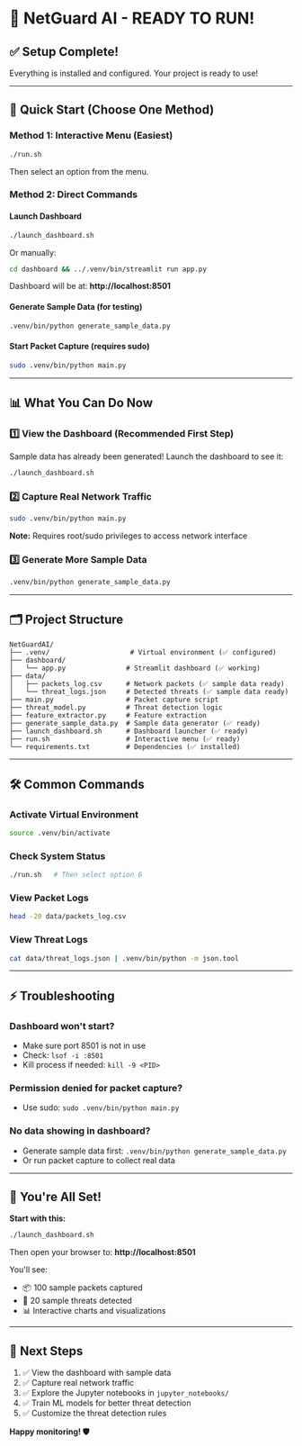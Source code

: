 # 🎯 NetGuard AI - READY TO RUN!

## ✅ Setup Complete!

Everything is installed and configured. Your project is ready to use!

---

## 🚀 Quick Start (Choose One Method)

### Method 1: Interactive Menu (Easiest)
```bash
./run.sh
```
Then select an option from the menu.

### Method 2: Direct Commands

#### Launch Dashboard
```bash
./launch_dashboard.sh
```
Or manually:
```bash
cd dashboard && ../.venv/bin/streamlit run app.py
```
Dashboard will be at: **http://localhost:8501**

#### Generate Sample Data (for testing)
```bash
.venv/bin/python generate_sample_data.py
```

#### Start Packet Capture (requires sudo)
```bash
sudo .venv/bin/python main.py
```

---

## 📊 What You Can Do Now

### 1️⃣ View the Dashboard (Recommended First Step)
Sample data has already been generated! Launch the dashboard to see it:
```bash
./launch_dashboard.sh
```

### 2️⃣ Capture Real Network Traffic
```bash
sudo .venv/bin/python main.py
```
**Note:** Requires root/sudo privileges to access network interface

### 3️⃣ Generate More Sample Data
```bash
.venv/bin/python generate_sample_data.py
```

---

## 🗂️ Project Structure

```
NetGuardAI/
├── .venv/                    # Virtual environment (✅ configured)
├── dashboard/
│   └── app.py               # Streamlit dashboard (✅ working)
├── data/
│   ├── packets_log.csv      # Network packets (✅ sample data ready)
│   └── threat_logs.json     # Detected threats (✅ sample data ready)
├── main.py                  # Packet capture script
├── threat_model.py          # Threat detection logic
├── feature_extractor.py     # Feature extraction
├── generate_sample_data.py  # Sample data generator (✅ ready)
├── launch_dashboard.sh      # Dashboard launcher (✅ ready)
├── run.sh                   # Interactive menu (✅ ready)
└── requirements.txt         # Dependencies (✅ installed)
```

---

## 🛠️ Common Commands

### Activate Virtual Environment
```bash
source .venv/bin/activate
```

### Check System Status
```bash
./run.sh   # Then select option 6
```

### View Packet Logs
```bash
head -20 data/packets_log.csv
```

### View Threat Logs
```bash
cat data/threat_logs.json | .venv/bin/python -m json.tool
```

---

## ⚡ Troubleshooting

### Dashboard won't start?
- Make sure port 8501 is not in use
- Check: `lsof -i :8501`
- Kill process if needed: `kill -9 <PID>`

### Permission denied for packet capture?
- Use sudo: `sudo .venv/bin/python main.py`

### No data showing in dashboard?
- Generate sample data first: `.venv/bin/python generate_sample_data.py`
- Or run packet capture to collect real data

---

## 🎉 You're All Set!

**Start with this:**
```bash
./launch_dashboard.sh
```

Then open your browser to: **http://localhost:8501**

You'll see:
- 📦 100 sample packets captured
- 🚨 20 sample threats detected
- 📊 Interactive charts and visualizations

---

## 📝 Next Steps

1. ✅ View the dashboard with sample data
2. ✅ Capture real network traffic
3. ✅ Explore the Jupyter notebooks in `jupyter_notebooks/`
4. ✅ Train ML models for better threat detection
5. ✅ Customize the threat detection rules

**Happy monitoring! 🛡️**
